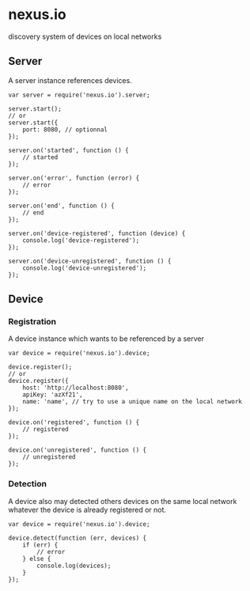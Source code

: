 # nexus.io
discovery system of devices on local networks

## Server

A server instance references devices.


    var server = require('nexus.io').server;

    server.start();
    // or
    server.start({
        port: 8080, // optionnal
    });

    server.on('started', function () {
        // started
    });

    server.on('error', function (error) {
        // error
    });

    server.on('end', function () {
        // end
    });

    server.on('device-registered', function (device) {
        console.log('device-registered');
    });
    
    server.on('device-unregistered', function () {
        console.log('device-unregistered');
    });

## Device

### Registration

A device instance which wants to be referenced by a server

    var device = require('nexus.io').device;

    device.register();
    // or
    device.register({
        host: 'http://localhost:8080',
        apiKey: 'azXf21',
        name: 'name', // try to use a unique name on the local network
    });

    device.on('registered', function () {
        // registered
    });

    device.on('unregistered', function () {
        // unregistered
    });

### Detection

A device also may detected others devices on the same local network whatever the device is already registered or not.
    
    var device = require('nexus.io').device;

    device.detect(function (err, devices) {
        if (err) {
            // error
        } else {
            console.log(devices);
        }
    });
